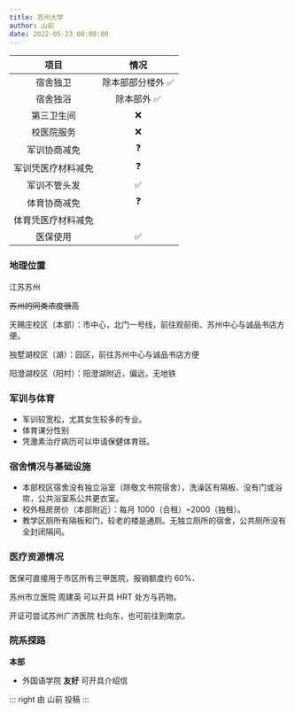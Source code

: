 ```yaml
---
title: 苏州大学
author: 山前
date: 2022-05-23 00:00:00
---
```


|项目|情况|
|:---:|:---:|
|宿舍独卫|除本部部分楼外 ✅|
|宿舍独浴|除本部外 ✅|
|第三卫生间|❌|
|校医院服务|❌|
|军训协商减免|❓|
|军训凭医疗材料减免|❓|
|军训不管头发|✅|
|体育协商减免|❓|
|体育凭医疗材料减免||
|医保使用|✅|

### 地理位置

江苏苏州

~~苏州的同类浓度很高~~

天赐庄校区（本部）：市中心，北门一号线，前往观前街、苏州中心与诚品书店方便。

独墅湖校区（湖）：园区，前往苏州中心与诚品书店方便

阳澄湖校区（阳村）：阳澄湖附近，偏远，无地铁

### 军训与体育

- 军训较宽松，尤其女生较多的专业。
- 体育课分性别
- 凭激素治疗病历可以申请保健体育班。

### 宿舍情况与基础设施

- 本部校区宿舍没有独立浴室（除敬文书院宿舍），洗澡区有隔板、没有门或浴帘，公共浴室系公共更衣室。
- 校外租房房价（本部附近）：每月 1000（合租）~2000（独租）。
- 教学区厕所有隔板和门，较老的楼是通厕。无独立厕所的宿舍，公共厕所没有全封闭隔间。

### 医疗资源情况

医保可直接用于市区所有三甲医院，报销额度约 60%．

苏州市立医院 周建英 可以开具 HRT 处方与药物。

开证可尝试苏州广济医院 杜向东，也可前往到南京。

### 院系探路

**本部**

- 外国语学院 **友好** 可开具介绍信

::: right
由 山前 投稿
:::
